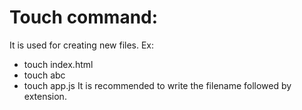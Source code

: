 # Touch command:
It is used for creating new files.
Ex:
- touch index.html
- touch abc
- touch app.js
It is recommended to write the filename followed by extension.
